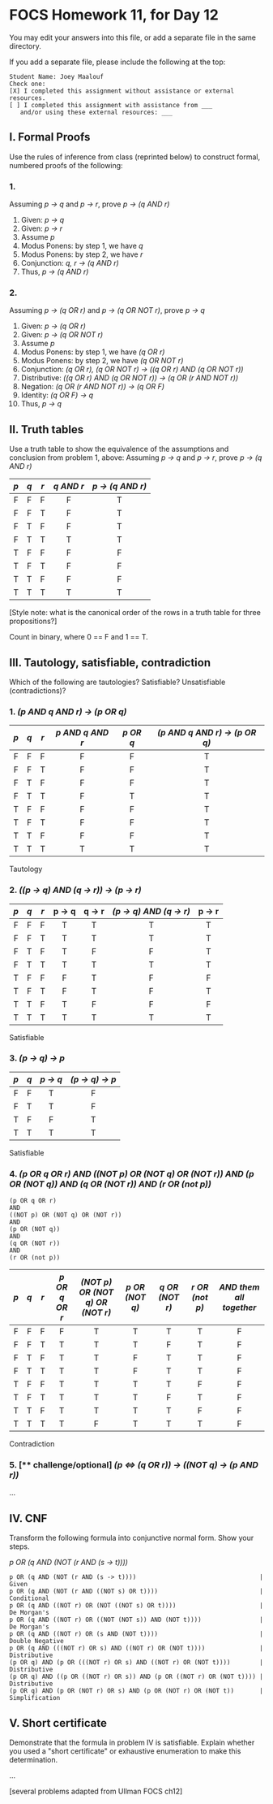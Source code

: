 # FOCS Homework 11, for Day 12

You may edit your answers into this file, or add a separate file in the same directory.

If you add a separate file, please include the following at the top:

```
Student Name: Joey Maalouf
Check one:
[X] I completed this assignment without assistance or external resources.
[ ] I completed this assignment with assistance from ___
   and/or using these external resources: ___
```

## I. Formal Proofs

Use the rules of inference from class (reprinted below) to construct formal, numbered proofs of the following:

### 1. 

Assuming _p -> q_ and _p -> r_, prove _p -> (q AND r)_

1. Given: _p -> q_
2. Given: _p -> r_
3. Assume _p_
4. Modus Ponens: by step 1, we have _q_
5. Modus Ponens: by step 2, we have _r_
6. Conjunction: _q, r -> (q AND r)_
7. Thus, _p -> (q AND r)_

### 2.

Assuming _p -> (q OR r)_ and _p -> (q OR NOT r)_, prove _p -> q_

1. Given: _p -> (q OR r)_
2. Given: _p -> (q OR NOT r)_
3. Assume _p_
4. Modus Ponens: by step 1, we have _(q OR r)_
5. Modus Ponens: by step 2, we have _(q OR NOT r)_
6. Conjunction: _(q OR r), (q OR NOT r) -> ((q OR r) AND (q OR NOT r))_
7. Distributive: _((q OR r) AND (q OR NOT r)) -> (q OR (r AND NOT r))_
8. Negation: _(q OR (r AND NOT r)) -> (q OR F)_
9. Identity: _(q OR F) -> q_
10. Thus, _p -> q_


## II. Truth tables

Use a truth table to show the equivalence of the assumptions and conclusion from problem 1, above: Assuming _p -> q_ and _p -> r_, prove _p -> (q AND r)_

 _p_ | _q_ | _r_ | _q AND r_ | _p -> (q AND r)_
:---:|:---:|:---:|:---------:|:----------------:
  F  |  F  |  F  |     F     |         T
  F  |  F  |  T  |     F     |         T
  F  |  T  |  F  |     F     |         T
  F  |  T  |  T  |     T     |         T
  T  |  F  |  F  |     F     |         F
  T  |  F  |  T  |     F     |         F
  T  |  T  |  F  |     F     |         F
  T  |  T  |  T  |     T     |         T

[Style note: what is the canonical order of the rows in a truth table for three propositions?]

Count in binary, where 0 == F and 1 == T.


## III. Tautology, satisfiable, contradiction

Which of the following are tautologies? Satisfiable? Unsatisfiable (contradictions)?

### 1. _(p AND q AND r) -> (p OR q)_

 _p_ | _q_ | _r_ | _p AND q AND r_  | _p OR q_ | _(p AND q AND r) -> (p OR q)_
:---:|:---:|:---:|:----------------:|:--------:|:-----------------------------:
  F  |  F  |  F  |        F         |     F    |               T
  F  |  F  |  T  |        F         |     F    |               T
  F  |  T  |  F  |        F         |     F    |               T
  F  |  T  |  T  |        F         |     T    |               T
  T  |  F  |  F  |        F         |     F    |               T
  T  |  F  |  T  |        F         |     F    |               T
  T  |  T  |  F  |        F         |     F    |               T
  T  |  T  |  T  |        T         |     T    |               T

Tautology


### 2. _((p -> q) AND (q -> r)) -> (p -> r)_

 _p_ | _q_ | _r_ | p -> q | q -> r | _(p -> q) AND (q -> r)_ | p -> r
:---:|:---:|:---:|:------:|:------:|:-----------------------:|:------:
  F  |  F  |  F  |    T   |    T   |            T            |    T
  F  |  F  |  T  |    T   |    T   |            T            |    T
  F  |  T  |  F  |    T   |    F   |            F            |    T
  F  |  T  |  T  |    T   |    T   |            T            |    T
  T  |  F  |  F  |    F   |    T   |            F            |    F
  T  |  F  |  T  |    F   |    T   |            F            |    T
  T  |  T  |  F  |    T   |    F   |            F            |    F
  T  |  T  |  T  |    T   |    T   |            T            |    T

Satisfiable


### 3. _(p -> q) -> p_

 _p_ | _q_ | _p -> q_ | _(p -> q) -> p_
:---:|:---:|:--------:|:---------------:
  F  |  F  |     T    |        F
  F  |  T  |     T    |        F
  T  |  F  |     F    |        T
  T  |  T  |     T    |        T

Satisfiable


### 4. _(p OR q OR r) AND ((NOT p) OR (NOT q) OR (NOT r)) AND (p OR (NOT q)) AND (q OR (NOT r)) AND (r OR (not p))_

```
(p OR q OR r)
AND
((NOT p) OR (NOT q) OR (NOT r))
AND
(p OR (NOT q))
AND
(q OR (NOT r))
AND
(r OR (not p))
```

 _p_ | _q_ | _r_ | _p OR q OR r_ | _(NOT p) OR (NOT q) OR (NOT r)_ | _p OR (NOT q)_ | _q OR (NOT r)_ | _r OR (not p)_ | _AND them all together_
:---:|:---:|:---:|:-------------:|:-------------------------------:|:--------------:|:--------------:|:--------------:|:-----------------------:
  F  |  F  |  F  |       F       |                T                |        T       |        T       |        T       |            F
  F  |  F  |  T  |       T       |                T                |        T       |        F       |        T       |            F
  F  |  T  |  F  |       T       |                T                |        F       |        T       |        T       |            F
  F  |  T  |  T  |       T       |                T                |        F       |        T       |        T       |            F
  T  |  F  |  F  |       T       |                T                |        T       |        T       |        F       |            F
  T  |  F  |  T  |       T       |                T                |        T       |        F       |        T       |            F
  T  |  T  |  F  |       T       |                T                |        T       |        T       |        F       |            F
  T  |  T  |  T  |       T       |                F                |        T       |        T       |        T       |            F

Contradiction


### 5. [** challenge/optional] _(p <=> (q OR r)) -> ((NOT q) -> (p AND r))_

...


## IV. CNF

Transform the following formula into conjunctive normal form. Show your steps.

_p OR (q AND (NOT (r AND (s -> t))))_

```
p OR (q AND (NOT (r AND (s -> t))))                                  | Given
p OR (q AND (NOT (r AND ((NOT s) OR t))))                            | Conditional
p OR (q AND ((NOT r) OR (NOT ((NOT s) OR t))))                       | De Morgan's
p OR (q AND ((NOT r) OR ((NOT (NOT s)) AND (NOT t))))                | De Morgan's
p OR (q AND ((NOT r) OR (s AND (NOT t))))                            | Double Negative
p OR (q AND (((NOT r) OR s) AND ((NOT r) OR (NOT t))))               | Distributive
(p OR q) AND (p OR (((NOT r) OR s) AND ((NOT r) OR (NOT t))))        | Distributive
(p OR q) AND ((p OR ((NOT r) OR s)) AND (p OR ((NOT r) OR (NOT t)))) | Distributive
(p OR q) AND (p OR (NOT r) OR s) AND (p OR (NOT r) OR (NOT t))       | Simplification
```


## V. Short certificate

Demonstrate that the formula in problem IV is satisfiable. Explain whether you used a "short certificate" or exhaustive enumeration to make this determination.

...


[several problems adapted from Ullman FOCS ch12]
